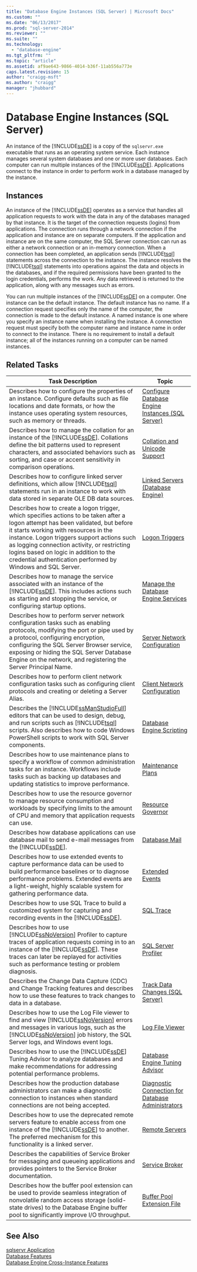 ```yaml
---
title: "Database Engine Instances (SQL Server) | Microsoft Docs"
ms.custom: ""
ms.date: "06/13/2017"
ms.prod: "sql-server-2014"
ms.reviewer: ""
ms.suite: ""
ms.technology: 
  - "database-engine"
ms.tgt_pltfrm: ""
ms.topic: "article"
ms.assetid: af9ae643-9866-4014-b36f-11ab556a773e
caps.latest.revision: 15
author: "craigg-msft"
ms.author: "craigg"
manager: "jhubbard"
---
```

# Database Engine Instances (SQL Server)
  An instance of the [!INCLUDE[ssDE](../../includes/ssde-md.md)] is a copy of the `sqlservr.exe` executable that runs as an operating system service. Each instance manages several system databases and one or more user databases. Each computer can run multiple instances of the [!INCLUDE[ssDE](../../includes/ssde-md.md)]. Applications connect to the instance in order to perform work in a database managed by the instance.  
  
## Instances  
 An instance of the [!INCLUDE[ssDE](../../includes/ssde-md.md)] operates as a service that handles all application requests to work with the data in any of the databases managed by that instance. It is the target of the connection requests (logins) from applications. The connection runs through a network connection if the application and instance are on separate computers. If the application and instance are on the same computer, the SQL Server connection can run as either a network connection or an in-memory connection. When a connection has been completed, an application sends [!INCLUDE[tsql](../../includes/tsql-md.md)] statements across the connection to the instance. The instance resolves the [!INCLUDE[tsql](../../includes/tsql-md.md)] statements into operations against the data and objects in the databases, and if the required permissions have been granted to the login credentials, performs the work. Any data retrieved is returned to the application, along with any messages such as errors.  
  
 You can run multiple instances of the [!INCLUDE[ssDE](../../includes/ssde-md.md)] on a computer. One instance can be the default instance. The default instance has no name. If a connection request specifies only the name of the computer, the connection is made to the default instance. A named instance is one where you specify an instance name when installing the instance. A connection request must specify both the computer name and instance name in order to connect to the instance. There is no requirement to install a default instance; all of the instances running on a computer can be named instances.  
  
## Related Tasks  
  
|Task Description|Topic|  
|----------------------|-----------|  
|Describes how to configure the properties of an instance. Configure defaults such as file locations and date formats, or how the instance uses operating system resources, such as memory or threads.|[Configure Database Engine Instances &#40;SQL Server&#41;](database-engine-instances-sql-server.md)|  
|Describes how to manage the collation for an instance of the [!INCLUDE[ssDE](../../includes/ssde-md.md)]. Collations define the bit patterns used to represent characters, and associated behaviors such as sorting, and case or accent sensitivity in comparison operations.|[Collation and Unicode Support](../../relational-databases/collations/collation-and-unicode-support.md)|  
|Describes how to configure linked server definitions, which allow [!INCLUDE[tsql](../../includes/tsql-md.md)] statements run in an instance to work with data stored in separate OLE DB data sources.|[Linked Servers &#40;Database Engine&#41;](../../relational-databases/linked-servers/linked-servers-database-engine.md)|  
|Describes how to create a logon trigger, which specifies actions to be taken after a logon attempt has been validated, but before it starts working with resources in the instance. Logon triggers support actions such as logging connection activity, or restricting logins based on logic in addition to the credential authentication performed by Windows and SQL Server.|[Logon Triggers](../logon-triggers.md)|  
|Describes how to manage the service associated with an instance of the [!INCLUDE[ssDE](../../includes/ssde-md.md)]. This includes actions such as starting and stopping the service, or configuring startup options.|[Manage the Database Engine Services](manage-the-database-engine-services.md)|  
|Describes how to perform server network configuration tasks such as enabling protocols, modifying the port or pipe used by a protocol, configuring encryption, configuring the SQL Server Browser service, exposing or hiding the SQL Server Database Engine on the network, and registering the Server Principal Name.|[Server Network Configuration](server-network-configuration.md)|  
|Describes how to perform client network configuration tasks such as configuring client protocols and creating or deleting a Server Alias.|[Client Network Configuration](client-network-configuration.md)|  
|Describes the [!INCLUDE[ssManStudioFull](../../includes/ssmanstudiofull-md.md)] editors that can be used to design, debug, and run scripts such as [!INCLUDE[tsql](../../includes/tsql-md.md)] scripts. Also describes how to code Windows PowerShell scripts to work with SQL Server components.|[Database Engine Scripting](../database-engine-scripting.md)|  
|Describes how to use maintenance plans to specify a workflow of common administration tasks for an instance. Workflows include tasks such as backing up databases and updating statistics to improve performance.|[Maintenance Plans](../../relational-databases/maintenance-plans/maintenance-plans.md)|  
|Describes how to use the resource governor to manage resource consumption and workloads by specifying limits to the amount of CPU and memory that application requests can use.|[Resource Governor](../resource-governor.md)|  
|Describes how database applications can use database mail to send e-mail messages from the [!INCLUDE[ssDE](../../includes/ssde-md.md)].|[Database Mail](../../relational-databases/database-mail/database-mail.md)|  
|Describes how to use extended events to capture performance data can be used to build performance baselines or to diagnose performance problems. Extended events are a light-weight, highly scalable system for gathering performance data.|[Extended Events](../../relational-databases/extended-events/extended-events.md)|  
|Describes how to use SQL Trace to build a customized system for capturing and recording events in the [!INCLUDE[ssDE](../../includes/ssde-md.md)].|[SQL Trace](../sql-trace.md)|  
|Describes how to use [!INCLUDE[ssNoVersion](../../includes/ssnoversion-md.md)] Profiler to capture traces of application requests coming in to an instance of the [!INCLUDE[ssDE](../../includes/ssde-md.md)]. These traces can later be replayed for activities such as performance testing or problem diagnosis.|[SQL Server Profiler](../sql-server-profiler.md)|  
|Describes the Change Data Capture (CDC) and Change Tracking features and describes how to use these features to track changes to data in a database.|[Track Data Changes &#40;SQL Server&#41;](../track-data-changes-sql-server.md)|  
|Describes how to use the Log File viewer to find and view [!INCLUDE[ssNoVersion](../../includes/ssnoversion-md.md)] errors and messages in various logs, such as the [!INCLUDE[ssNoVersion](../../includes/ssnoversion-md.md)] job history, the SQL Server logs, and Windows event logs.|[Log File Viewer](../../relational-databases/logs/log-file-viewer.md)|  
|Describes how to use the [!INCLUDE[ssDE](../../includes/ssde-md.md)] Tuning Advisor to analyze databases and make recommendations for addressing potential performance problems.|[Database Engine Tuning Advisor](../database-engine-tuning-advisor.md)|  
|Describes how the production database administrators can make a diagnostic connection to instances when standard connections are not being accepted.|[Diagnostic Connection for Database Administrators](diagnostic-connection-for-database-administrators.md)|  
|Describes how to use the deprecated remote servers feature to enable access from one instance of the [!INCLUDE[ssDE](../../includes/ssde-md.md)] to another. The preferred mechanism for this functionality is a linked server.|[Remote Servers](remote-servers.md)|  
|Describes the capabilities of Service Broker for messaging and queueing applications and provides pointers to the Service Broker documentation.|[Service Broker](sql-server-service-broker.md)|  
|Describes how the buffer pool extension can be used to provide seamless integration of nonvolatile random access storage (solid-state drives) to the Database Engine buffer pool to significantly improve I/O throughput.|[Buffer Pool Extension File](buffer-pool-extension.md)|  
  
## See Also  
 [sqlservr Application](../sqlservr-application.md)   
 [Database Features](../../relational-databases/database-features.md)   
 [Database Engine Cross-Instance Features](../database-engine-cross-instance-features.md)  
  
  